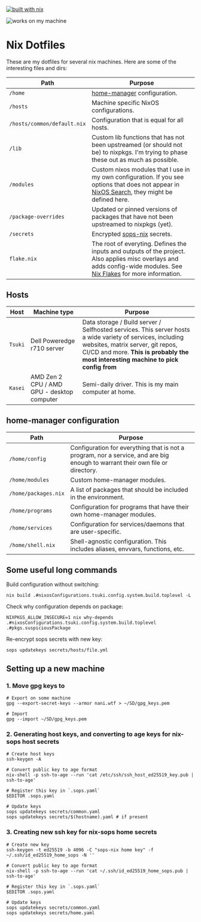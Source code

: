 [![built with nix](https://builtwithnix.org/badge.svg)](https://builtwithnix.org)

![works on my machine](https://img.shields.io/badge/status-works_on_my_machine-blue)

# Nix Dotfiles

These are my dotfiles for several nix machines.
Here are some of the interesting files and dirs:

| Path | Purpose |
|------|---------|
| `/home` | [home-manager][home-manager] configuration. |
| `/hosts` | Machine specific NixOS configurations. |
| `/hosts/common/default.nix` | Configuration that is equal for all hosts. |
| `/lib` | Custom lib functions that has not been upstreamed (or should not be) to nixpkgs. I'm trying to phase these out as much as possible. |
| `/modules` | Custom nixos modules that I use in my own configuration. If you see options that does not appear in [NixOS Search][nixos-search], they might be defined here. |
| `/package-overrides` | Updated or pinned versions of packages that have not been upstreamed to nixpkgs (yet). |
| `/secrets` | Encrypted [sops-nix][sops-nix] secrets. |
| `flake.nix` | The root of everyting. Defines the inputs and outputs of the project. Also applies misc overlays and adds config-wide modules. See [Nix Flakes][nix-flakes] for more information. |


## Hosts

| Host | Machine type | Purpose |
|------|--------------|---------|
| `Tsuki` | Dell Poweredge r710 server | Data storage / Build server / Selfhosted services. This server hosts a wide variety of services, including websites, matrix server, git repos, CI/CD and more. **This is probably the most interesting machine to pick config from** |
| `Kasei` | AMD Zen 2 CPU / AMD GPU - desktop computer | Semi-daily driver. This is my main computer at home. |


## home-manager configuration

| Path | Purpose |
|------|---------|
| `/home/config` | Configuration for everything that is not a program, nor a service, and are big enough to warrant their own file or directory. |
| `/home/modules` | Custom home-manager modules. |
| `/home/packages.nix` | A list of packages that should be included in the environment. |
| `/home/programs` | Configuration for programs that have their own home-manager modules. |
| `/home/services` | Configuration for services/daemons that are user-specific. |
| `/home/shell.nix` | Shell-agnostic configuration. This includes aliases, envvars, functions, etc. |


## Some useful long commands

Build configuration without switching:

```
nix build .#nixosConfigurations.tsuki.config.system.build.toplevel -L
```

Check why configuration depends on package:

```
NIXPKGS_ALLOW_INSECURE=1 nix why-depends .#nixosConfigurations.tsuki.config.system.build.toplevel .#pkgs.suspiciousPackage
```

Re-encrypt sops secrets with new key:

```
sops updatekeys secrets/hosts/file.yml
```

## Setting up a new machine

### 1. Move gpg keys to

```console
# Export on some machine
gpg --export-secret-keys --armor nani.wtf > ~/SD/gpg_keys.pem

# Import
gpg --import ~/SD/gpg_keys.pem
```

### 2. Generating host keys, and converting to age keys for nix-sops host secrets

```console
# Create host keys
ssh-keygen -A

# Convert public key to age format
nix-shell -p ssh-to-age --run 'cat /etc/ssh/ssh_host_ed25519_key.pub | ssh-to-age'

# Register this key in `.sops.yaml`
$EDITOR .sops.yaml

# Update keys
sops updatekeys secrets/common.yaml
sops updatekeys secrets/$(hostname).yaml # if present
```

### 3. Creating new ssh key for nix-sops home secrets

```console
# Create new key
ssh-keygen -t ed25519 -b 4096 -C "sops-nix home key" -f ~/.ssh/id_ed25519_home_sops -N ''

# Convert public key to age format
nix-shell -p ssh-to-age --run 'cat ~/.ssh/id_ed25519_home_sops.pub | ssh-to-age'

# Register this key in `.sops.yaml`
$EDITOR .sops.yaml

# Update keys
sops updatekeys secrets/common.yaml
sops updatekeys secrets/home.yaml
```


[home-manager]: https://github.com/nix-community/home-manager
[nixos-search]: https://search.nixos.org/options
[sops-nix]: https://github.com/Mic92/sops-nix
[nix-flakes]: https://nixos.wiki/wiki/Flakes
